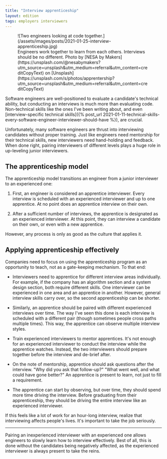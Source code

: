 ```yaml
---
title: "Interview apprenticeship"
layout: edition
tags: employers interviewers
---
```


<figure id="cover-img" markdown="1">
![Two engineers looking at code together.](/assets/images/posts/2021-01-25-interview-apprenticeship.jpg)
<figcaption markdown="1">Engineers work together to learn from each others. Interviews should be no different. Photo by [NESA by Makers](https://unsplash.com/@nesabymakers?utm_source=unsplash&utm_medium=referral&utm_content=creditCopyText) on [Unsplash](https://unsplash.com/s/photos/apprentership?utm_source=unsplash&utm_medium=referral&utm_content=creditCopyText)
</figcaption>
</figure>

Software engineers are well-positioned to evaluate a candidate's technical ability, but conducting an interviews is much more than evaluating code. Non-technical skills like the ones I've been writing about, and even [interview-specific technical skills]({% post_url 2021-01-11-technical-skills-every-software-engineer-interviewer-should-have %}), are crucial.

Unfortunately, many software engineers are thrust into interviewing candidates without proper training. Just like engineers need mentorship for their technical skills, new interviewers need hand-holding and feedback. When done right, pairing interviewers of different levels plays a huge role in up-leveling junior interviewers.

## The apprenticeship model

The apprenticeship model transitions an engineer from a junior interviewer to an experienced one:

1. First, an engineer is considered an apprentice interviewer. Every interview is scheduled with an experienced interviewer and up to one apprentice. At no point does an apprentice interview on their own.

1. After a sufficient number of interviews, the apprentice is designated as an experienced interviewer. At this point, they can interview a candidate on their own, or even with a new apprentice.

However, any process is only as good as the culture that applies it.

## Applying apprenticeship effectively

Companies need to focus on using the apprenticeship program as an opportunity to teach, not as a gate-keeping mechanism. To that end:

- Interviewers need to apprentice for different interview areas individually. For example, if the company has an algorithm section and a system design section, both require different skills. One interviewer can be experienced in one area and an apprentice in another. However, general interview skills carry over, so the second apprenticeship can be shorter.

- Similarly, an apprentice should be paired with different experienced interviews over time. The way I've seen this done is each interview is scheduled with a different pair (though sometimes people cross paths multiple times). This way, the apprentice can observe multiple interview styles.

- Train experienced interviewers to mentor apprentices. It's not enough for an experienced interviewer to conduct the interview while the apprentice watches. Instead, the two interviewers should prepare together before the interview and de-brief after.

- On the note of mentorship, apprentice should ask questions after the interview. "Why did you ask that follow-up?" "What went well, and what could have gone better?" An apprentice is present to learn, not just to fill a requirement.

- The apprentice can start by observing, but over time, they should spend more time driving the interview. Before graduating from their apprenticeship, they should be driving the entire interview like an experienced interviewer.

If this feels like a lot of work for an hour-long interview, realize that interviewing affects people's lives. It's important to take the job seriously.

---

Pairing an inexperienced interviewer with an experienced one allows engineers to slowly learn how to interview effectively. Best of all, this is done without the candidates being negatively affected, as the experienced interviewer is always present to take the reins.

